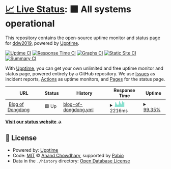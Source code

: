 # [📈 Live Status](https://dong2019.github.io/upptime): <!--live status--> **🟩 All systems operational**

This repository contains the open-source uptime monitor and status page for [ddw2019](ddw2019.com), powered by [Upptime](https://github.com/upptime/upptime).

[![Uptime CI](https://github.com/dong2019/upptime/workflows/Uptime%20CI/badge.svg)](https://github.com/dong2019/upptime/actions?query=workflow%3A%22Uptime+CI%22)
[![Response Time CI](https://github.com/dong2019/upptime/workflows/Response%20Time%20CI/badge.svg)](https://github.com/dong2019/upptime/actions?query=workflow%3A%22Response+Time+CI%22)
[![Graphs CI](https://github.com/dong2019/upptime/workflows/Graphs%20CI/badge.svg)](https://github.com/dong2019/upptime/actions?query=workflow%3A%22Graphs+CI%22)
[![Static Site CI](https://github.com/dong2019/upptime/workflows/Static%20Site%20CI/badge.svg)](https://github.com/dong2019/upptime/actions?query=workflow%3A%22Static+Site+CI%22)
[![Summary CI](https://github.com/dong2019/upptime/workflows/Summary%20CI/badge.svg)](https://github.com/dong2019/upptime/actions?query=workflow%3A%22Summary+CI%22)

With [Upptime](https://upptime.js.org), you can get your own unlimited and free uptime monitor and status page, powered entirely by a GitHub repository. We use [Issues](https://github.com/dong2019/upptime/issues) as incident reports, [Actions](https://github.com/dong2019/upptime/actions) as uptime monitors, and [Pages](https://dong2019.github.io/upptime) for the status page.

<!--start: status pages-->
<!-- This summary is generated by Upptime (https://github.com/upptime/upptime) -->
<!-- Do not edit this manually, your changes will be overwritten -->
<!-- prettier-ignore -->
| URL | Status | History | Response Time | Uptime |
| --- | ------ | ------- | ------------- | ------ |
| <img alt="" src="https://icons.duckduckgo.com/ip3/ddw2019.com.ico" height="13"> [Blog of Dongdong](https://ddw2019.com) | 🟩 Up | [blog-of-dongdong.yml](https://github.com/dong2019/upptime/commits/HEAD/history/blog-of-dongdong.yml) | <details><summary><img alt="Response time graph" src="./graphs/blog-of-dongdong/response-time-week.png" height="20"> 2216ms</summary><br><a href="https://dong2019.github.io/upptime/history/blog-of-dongdong"><img alt="Response time 2316" src="https://img.shields.io/endpoint?url=https%3A%2F%2Fraw.githubusercontent.com%2Fdong2019%2Fupptime%2FHEAD%2Fapi%2Fblog-of-dongdong%2Fresponse-time.json"></a><br><a href="https://dong2019.github.io/upptime/history/blog-of-dongdong"><img alt="24-hour response time 1205" src="https://img.shields.io/endpoint?url=https%3A%2F%2Fraw.githubusercontent.com%2Fdong2019%2Fupptime%2FHEAD%2Fapi%2Fblog-of-dongdong%2Fresponse-time-day.json"></a><br><a href="https://dong2019.github.io/upptime/history/blog-of-dongdong"><img alt="7-day response time 2216" src="https://img.shields.io/endpoint?url=https%3A%2F%2Fraw.githubusercontent.com%2Fdong2019%2Fupptime%2FHEAD%2Fapi%2Fblog-of-dongdong%2Fresponse-time-week.json"></a><br><a href="https://dong2019.github.io/upptime/history/blog-of-dongdong"><img alt="30-day response time 2354" src="https://img.shields.io/endpoint?url=https%3A%2F%2Fraw.githubusercontent.com%2Fdong2019%2Fupptime%2FHEAD%2Fapi%2Fblog-of-dongdong%2Fresponse-time-month.json"></a><br><a href="https://dong2019.github.io/upptime/history/blog-of-dongdong"><img alt="1-year response time 2316" src="https://img.shields.io/endpoint?url=https%3A%2F%2Fraw.githubusercontent.com%2Fdong2019%2Fupptime%2FHEAD%2Fapi%2Fblog-of-dongdong%2Fresponse-time-year.json"></a></details> | <details><summary><a href="https://dong2019.github.io/upptime/history/blog-of-dongdong">99.35%</a></summary><a href="https://dong2019.github.io/upptime/history/blog-of-dongdong"><img alt="All-time uptime 98.88%" src="https://img.shields.io/endpoint?url=https%3A%2F%2Fraw.githubusercontent.com%2Fdong2019%2Fupptime%2FHEAD%2Fapi%2Fblog-of-dongdong%2Fuptime.json"></a><br><a href="https://dong2019.github.io/upptime/history/blog-of-dongdong"><img alt="24-hour uptime 100.00%" src="https://img.shields.io/endpoint?url=https%3A%2F%2Fraw.githubusercontent.com%2Fdong2019%2Fupptime%2FHEAD%2Fapi%2Fblog-of-dongdong%2Fuptime-day.json"></a><br><a href="https://dong2019.github.io/upptime/history/blog-of-dongdong"><img alt="7-day uptime 99.35%" src="https://img.shields.io/endpoint?url=https%3A%2F%2Fraw.githubusercontent.com%2Fdong2019%2Fupptime%2FHEAD%2Fapi%2Fblog-of-dongdong%2Fuptime-week.json"></a><br><a href="https://dong2019.github.io/upptime/history/blog-of-dongdong"><img alt="30-day uptime 99.63%" src="https://img.shields.io/endpoint?url=https%3A%2F%2Fraw.githubusercontent.com%2Fdong2019%2Fupptime%2FHEAD%2Fapi%2Fblog-of-dongdong%2Fuptime-month.json"></a><br><a href="https://dong2019.github.io/upptime/history/blog-of-dongdong"><img alt="1-year uptime 98.88%" src="https://img.shields.io/endpoint?url=https%3A%2F%2Fraw.githubusercontent.com%2Fdong2019%2Fupptime%2FHEAD%2Fapi%2Fblog-of-dongdong%2Fuptime-year.json"></a></details>

<!--end: status pages-->

[**Visit our status website →**](https://dong2019.github.io/upptime)

## 📄 License

- Powered by: [Upptime](https://github.com/upptime/upptime)
- Code: [MIT](./LICENSE) © [Anand Chowdhary](https://anandchowdhary.com), supported by [Pabio](https://pabio.com)
- Data in the `./history` directory: [Open Database License](https://opendatacommons.org/licenses/odbl/1-0/)
